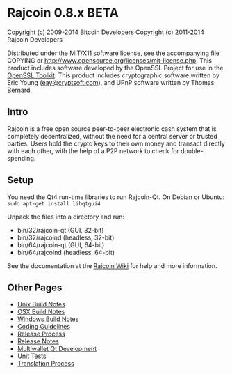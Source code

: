 Rajcoin 0.8.x BETA
====================

Copyright (c) 2009-2014 Bitcoin Developers
Copyright (c) 2011-2014 Rajcoin Developers

Distributed under the MIT/X11 software license, see the accompanying
file COPYING or http://www.opensource.org/licenses/mit-license.php.
This product includes software developed by the OpenSSL Project for use in the [OpenSSL Toolkit](http://www.openssl.org/). This product includes
cryptographic software written by Eric Young ([eay@cryptsoft.com](mailto:eay@cryptsoft.com)), and UPnP software written by Thomas Bernard.


Intro
---------------------
Rajcoin is a free open source peer-to-peer electronic cash system that is
completely decentralized, without the need for a central server or trusted
parties.  Users hold the crypto keys to their own money and transact directly
with each other, with the help of a P2P network to check for double-spending.


Setup
---------------------
You need the Qt4 run-time libraries to run Rajcoin-Qt. On Debian or Ubuntu:
	`sudo apt-get install libqtgui4`

Unpack the files into a directory and run:

- bin/32/rajcoin-qt (GUI, 32-bit)
- bin/32/rajcoind (headless, 32-bit)
- bin/64/rajcoin-qt (GUI, 64-bit)
- bin/64/rajcoind (headless, 64-bit)

See the documentation at the [Rajcoin Wiki](http://rajcoin.info)
for help and more information.


Other Pages
---------------------
- [Unix Build Notes](build-unix.md)
- [OSX Build Notes](build-osx.md)
- [Windows Build Notes](build-msw.md)
- [Coding Guidelines](coding.md)
- [Release Process](release-process.md)
- [Release Notes](release-notes.md)
- [Multiwallet Qt Development](multiwallet-qt.md)
- [Unit Tests](unit-tests.md)
- [Translation Process](translation_process.md)
